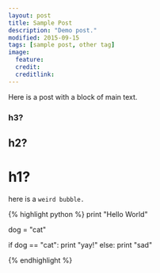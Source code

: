 ```yaml
---
layout: post
title: Sample Post
description: "Demo post."
modified: 2015-09-15
tags: [sample post, other tag]
image:
  feature:
  credit:
  creditlink: 
---
```


Here is a post with a block of main text. 

### h3?

## h2?

# h1?

here is a `weird bubble.`

{% highlight python %}
print "Hello World"

dog = "cat"

if dog == "cat":
    print "yay!"
else:
    print "sad"
    
{% endhighlight %}


